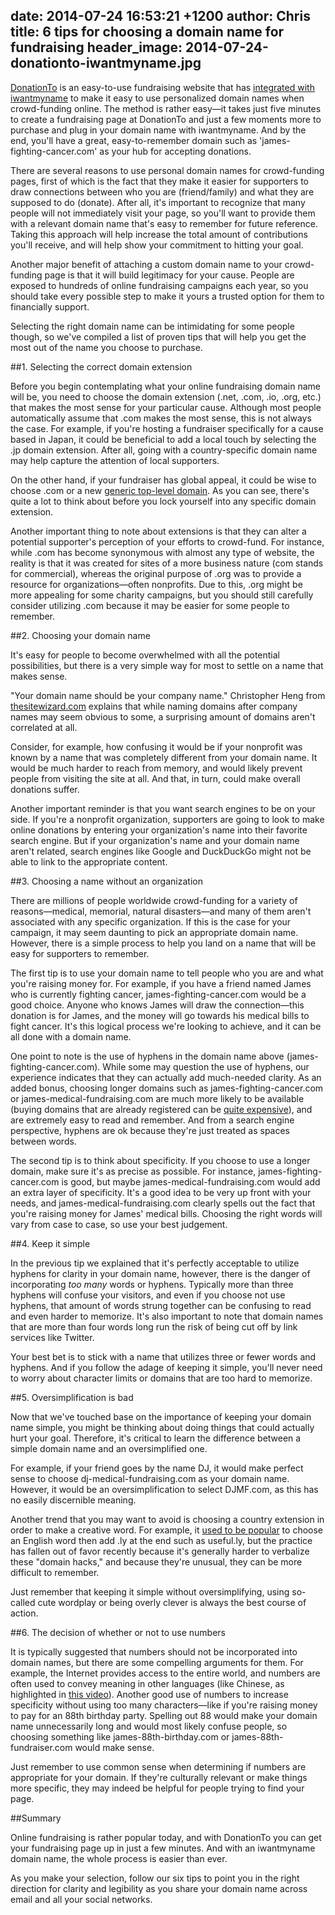 date: 2014-07-24 16:53:21 +1200
author: Chris
title: 6 tips for choosing a domain name for fundraising
header_image: 2014-07-24-donationto-iwantmyname.jpg
----

<!-- excerpt -->

[DonationTo](http://www.donationto.com/) is an easy-to-use fundraising website that has [integrated with iwantmyname](https://iwantmyname.com/services/social/register-domain-donationto) to make it easy to use personalized domain names when crowd-funding online. The method is rather easy—it takes just five minutes to create a fundraising page at DonationTo and just a few moments more to purchase and plug in your domain name with iwantmyname. And by the end, you'll have a great, easy-to-remember domain such as 'james-fighting-cancer.com' as your hub for accepting donations.

<!-- /excerpt -->

There are several reasons to use personal domain names for crowd-funding pages, first of which is the fact that they make it easier for supporters to draw connections between who you are (friend/family) and what they are supposed to do (donate). After all, it's important to recognize that many people will not immediately visit your page, so you'll want to provide them with a relevant domain name that's easy to remember for future reference. Taking this approach will help increase the total amount of contributions you'll receive, and will help show your commitment to hitting your goal.

Another major benefit of attaching a custom domain name to your crowd-funding page is that it will build legitimacy for your cause. People are exposed to hundreds of online fundraising campaigns each year, so you should take every possible step to make it yours a trusted option for them to financially support.

Selecting the right domain name can be intimidating for some people though, so we've compiled a list of proven tips that will help you get the most out of the name you choose to purchase.

##1. Selecting the correct domain extension

Before you begin contemplating what your online fundraising domain name will be, you need to choose the domain extension (.net, .com, .io, .org, etc.) that makes the most sense for your particular cause. Although most people automatically assume that .com makes the most sense, this is not always the case. For example, if you're hosting a fundraiser specifically for a cause based in Japan, it could be beneficial to add a local touch by selecting the .jp domain extension. After all, going with a country-specific domain name may help capture the attention of local supporters. 

On the other hand, if your fundraiser has global appeal, it could be wise to choose .com or a new [generic top-level domain](https://iwantmyname.com/domains/new-gtld-domain-extensions). As you can see, there's quite a lot to think about before you lock yourself into any specific domain extension.

Another important thing to note about extensions is that they can alter a potential supporter's perception of your efforts to crowd-fund. For instance, while .com has become synonymous with almost any type of website, the reality is that it was created for sites of a more business nature (com stands for commercial), whereas the original purpose of .org was to provide a resource for organizations—often nonprofits. Due to this, .org might be more appealing for some charity campaigns, but you should still carefully consider utilizing .com because it may be easier for some people to remember.

##2. Choosing your domain name

It's easy for people to become overwhelmed with all the potential
possibilities, but there is a very simple way for most to settle on a name that makes sense.

"Your domain name should be your company name." Christopher Heng from [thesitewizard.com](http://www.thesitewizard.com/archive/domainname.shtml) explains that while naming domains after company names may seem obvious to some, a surprising amount of domains aren't correlated at all.

Consider, for example, how confusing it would be if your nonprofit was known by a name that was completely different from your domain name. It would be much harder to reach from memory, and would likely prevent people from visiting the site at all. And that, in turn, could make overall donations suffer.

Another important reminder is that you want search engines to be on your side. If you're a nonprofit organization, supporters are going to look to make online donations by entering your organization's name into their favorite search engine. But if your organization's name and your domain name aren't related, search engines like Google and DuckDuckGo might not be able to link to the appropriate content. 

##3. Choosing a name without an organization

There are millions of people worldwide crowd-funding for a variety of reasons—medical, memorial, natural disasters—and many of them aren't associated with any specific organization. If this is the case for your campaign, it may seem daunting to pick an appropriate domain name. However, there is a simple process to help you land on a name that will be easy for supporters to remember. 

The first tip is to use your domain name to tell people who you are and what you're raising money for. For example, if you have a friend named James who is currently fighting cancer, james-fighting-cancer.com would be a good choice. Anyone who knows James will draw the connection—this donation is for James, and the money will go towards his medical bills to fight cancer. It's this logical process we're looking to achieve, and it can be all done with a domain name.

One point to note is the use of hyphens in the domain name above (james-fighting-cancer.com). While some may question the use of hyphens, our experience indicates that they can actually add much-needed clarity. As an added bonus, choosing longer domains  such as james-fighting-cancer.com or james-medical-fundraising.com are much more likely to be available (buying domains that are already registered can be [quite expensive](https://iwantmyname.com/blog/2014/06/domain-already-registered-pt1.html)), and are extremely easy to read and remember. And from a search engine perspective, hyphens are ok because they're just treated as spaces between words.

The second tip is to think about specificity. If you choose to use a longer domain, make sure it's as precise as possible. For instance, james-fighting-cancer.com is good, but maybe james-medical-fundraising.com would add an extra layer of specificity. It's a good idea to be very up front with your needs, and james-medical-fundraising.com clearly spells out the fact that you're raising money for James' medical bills. Choosing the right words will vary from case to case, so use your best judgement.

##4. Keep it simple

In the previous tip we explained that it's perfectly acceptable to utilize hyphens for clarity in your domain name, however, there is the danger of incorporating *too many* words or hyphens. Typically more than three hyphens will confuse your visitors, and even if you choose not use hyphens, that amount of words strung together can be confusing to read and even harder to memorize. It's also important to note that domain names that are more than four words long run the risk of being cut off by link services like Twitter. 

Your best bet is to stick with a name that utilizes three or fewer words and hyphens. And if you follow the adage of keeping it simple, you'll never need to worry about character limits or domains that are too hard to memorize.

##5. Oversimplification is bad

Now that we've touched base on the importance of keeping your domain name simple, you might be thinking about doing things that could actually hurt your goal. Therefore, it's critical to learn the difference between a simple domain name and an oversimplified one. 

For example, if your friend goes by the name DJ, it would make perfect sense to choose dj-medical-fundraising.com as your domain name. However, it would be an oversimplification to select DJMF.com, as this has no easily discernible meaning.

Another trend that you may want to avoid is choosing a country extension in order to make a creative word. For example, it [used to be popular](http://www.90percentofeverything.com/2008/10/23/how-to-get-yourself-a-sweet-ly-domain-name/) to choose an English word then add .ly at the end such as useful.ly, but the practice has fallen out of favor recently because it's generally harder to verbalize these "domain hacks," and because they're unusual, they can be more difficult to remember.

Just remember that keeping it simple without oversimplifying, using so-called cute wordplay or being overly clever is always the best course of action.

##6. The decision of whether or not to use numbers

It is typically suggested that numbers should not be incorporated into domain names, but there are some compelling arguments for them. For example, the Internet provides access to the entire world, and numbers are often used to convey meaning in other languages (like Chinese, as highlighted in [this video](https://www.youtube.com/watch?v=DFTW_abinnM)). Another good use of numbers to increase specificity without using too many characters—like if you're raising money to pay for an 88th birthday party. Spelling out 88 would make your domain name unnecessarily long and would most likely confuse people, so choosing something like james-88th-birthday.com or james-88th-fundraiser.com would make sense.

Just remember to use common sense when determining if numbers are appropriate for your domain. If they're culturally relevant or make things more specific, they may indeed be helpful for people trying to find your page.

##Summary

Online fundraising is rather popular today, and with DonationTo you can get your fundraising page up in just a few minutes. And with an iwantmyname domain name, the whole process is easier than ever.

As you make your selection, follow our six tips to point you in the right direction for clarity and legibility as you share your domain name across email and all your social networks.